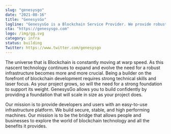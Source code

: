 ```yaml
---
slug: "genesysgo"
date: "2021-08-16"
title: "GenesysGo"
logline: "GenesysGo is a Blockchain Service Provider. We provide robust and secure infrastructure to give blockchain developers and operators the performance they need."
cta: "https://genesysgo.com"
logo: /img/gg.svg
category: infra
status: building
Twitter: https://www.twitter.com/genesysgo
---
```


The universe that is Blockchain is constantly moving at warp speed. As this nascent technology continues to expand and evolve the need for a robust infrastructure becomes more and more crucial. Being a builder on the forefront of blockchain development requires strong technical skills and laser focus. As your project grows, so will the need for a strong foundation to support its weight. GenesysGo allows you to build confidently by providing a foundation that will scale in size as your project does.

Our mission is to provide developers and users with an easy-to-use infrastructure platform. We build secure, stable, and high performing machines. Our mission is to be the bridge that allows people and businesses to explore the world of blockchain technology and all the benefits it provides.
